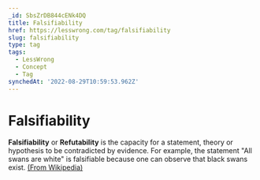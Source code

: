 ```yaml
---
_id: SbsZrDB844cENk4DQ
title: Falsifiability
href: https://lesswrong.com/tag/falsifiability
slug: falsifiability
type: tag
tags:
  - LessWrong
  - Concept
  - Tag
synchedAt: '2022-08-29T10:59:53.962Z'
---
```


# Falsifiability

**Falsifiability** or **Refutability** is the capacity for a statement, theory or hypothesis to be contradicted by evidence. For example, the statement "All swans are white" is falsifiable because one can observe that black swans exist. [(From Wikipedia)](https://en.wikipedia.org/wiki/Falsifiability)
